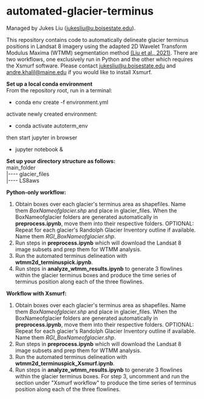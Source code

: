 # automated-glacier-terminus

Managed by Jukes Liu (jukesliu@u.boisestate.edu).

This repository contains code to automatically delineate glacier terminus positions in Landsat 8 imagery using the adapted 2D Wavelet Transform Modulus Maxima (WTMM) segmentation method [(Liu et al., 2021)](https://ieeexplore.ieee.org/document/9349100 "doi: 10.1109/TGRS.2021.3053235"). There are two workflows, one exclusively run in Python and the other which requires the Xsmurf software. Please contact jukesliu@u.boisestate.edu and andre.khalil@maine.edu if you would like to install Xsmurf.

__Set up a local conda environment__ <br />
From the repository root, run in a terminal:
- conda env create -f environment.yml

activate newly created environment:

- conda activate autoterm_env

then start jupyter in browser

- jupyter notebook &
    
__Set up your directory structure as follows:__ <br />
main_folder <br />
|---- glacier_files <br />
|---- LS8aws <br />


__Python-only workflow:__
1) Obtain boxes over each glacier's terminus area as shapefiles. Name them _BoxNameofglacier.shp_ and place in glacier_files. When the BoxNameofglacier folders are generated automatically in __preprocess.ipynb__, move them into their respective folders. OPTIONAL: Repeat for each glacier's Randolph Glacier Inventory outline if available. Name them _RGI_BoxNameofglacier.shp_. <br />
2) Run steps in __preprocess.ipynb__ which will download the Landsat 8 image subsets and prep them for WTMM analysis. <br />
3) Run the automated terminus delineation with __wtmm2d_terminuspick.ipynb__. <br />
4) Run steps in __analyze_wtmm_results.ipynb__ to generate 3 flowlines within the glacier terminus boxes and produce the time series of terminus position along each of the three flowlines. <br />

__Workflow with Xsmurf:__
1) Obtain boxes over each glacier's terminus area as shapefiles. Name them _BoxNameofglacier.shp_ and place in glacier_files. When the BoxNameofglacier folders are generated automatically in __preprocess.ipynb__, move them into their respective folders. OPTIONAL: Repeat for each glacier's Randolph Glacier Inventory outline if available. Name them _RGI_BoxNameofglacier.shp_. <br />
2) Run steps in __preprocess.ipynb__ which will download the Landsat 8 image subsets and prep them for WTMM analysis. <br />
3) Run the automated terminus delineation with __wtmm2d_terminuspick_Xsmurf.ipynb__. <br />
4) Run steps in __analyze_wtmm_results.ipynb__ to generate 3 flowlines within the glacier terminus boxes. For step 3, uncomment and run the section under "Xsmurf workflow" to produce the time series of terminus position along each of the three flowlines.<br />
